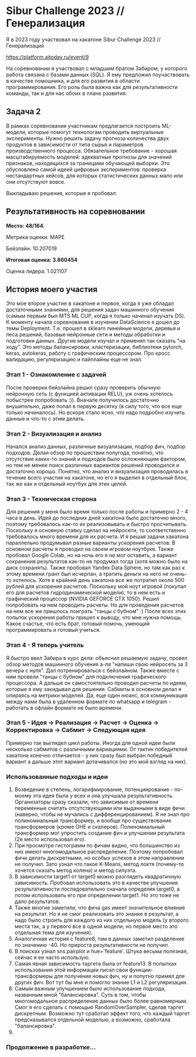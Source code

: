 # **Sibur Challenge 2023 // Генерализация**

Я в 2023 году участвовал на хакатоне Sibur Challenge 2023 // Генерализация

https://platform.aitoday.ru/event/9

На соревновании я участвовал с младшим братом Забиром, у которого работа связана с базами данных (SQL). Я ему предложил поучаствовать в качестве помошника, и для его развития в области программирования. Его роль была важна как для результативности команды, так и для нас обоих в плане развития. 

## Задача 2
В рамках соревнования участникам предлагается построить ML-модели, которые помогут технологам проводить виртуальные эксперименты.
Нужно решить задачу прогноза количества двух продуктов в зависимости от типа сырья и параметров производственного процесса. 
Обязательное требование - хорошая масштабируемость моделей: адекватные прогнозы для значений признаков, находящихся за границами обучающей выборки. 
Это обусловлено самой идеей цифровых экспериментов: проверка нестандартных кейсов, для которых статистических данных мало или они отсутствуют вовсе.

Выкладываю решения, которые я пробовал. 

## Результативность на соревновании 
**Место: 48/164.**

Метрика оценки: MAPE

Бейзлайн: 10.207019

**Итоговая оценка: 3.860454**

Оценка лидера: 1.021107



## История моего участия
Это мое второе участие в хакатоне и первое, когда я уже обладал достаточными знаниями, для решения задач машинного обучения (самым первым был MTS ML CUP, когда я только начинал изучать DS).
К моменту начала соревнования в изучении DataScience я дошел до темы Deployment. Т.е. прошел в sklearn линейные модели, деревья и леса решений, базовые нейронные сети и методы обработки и подготовки данных.
Другие модели изучал и применял так сказать "на ходу". Это методы балансировки, кластеризации, библиотеки pytorch, keras, autokeras, работу с графическим процессором. Про кросс валидацию, регуляризацию и пайплайны еще не знал.
### Этап 1 - Ознакомление с задачей
После проверки бейзлайна решил сразу проверить обычную нейронную сеть (с функцией активации RELU), уж очень хотелось побыстрее попробовать :)). Вначале получилось достаточно внушительно, даже попал в первую десятку (в силу того, что все еще только начиналось). Но вскоре стало ясно, что надо подробно изучить данные и что-то с этим делать.
### Этап 2 - Визуализация и анализ
Начался анализ данных, различные визуализации, подбор фич, подбор подходов. Делая обзор по прошествии полугода, понятно, что отсутствие каких-то знаний и подходов было осложняющим фактором, но тем не менее поиск различных вариантов решений проводился и достаточно хорошо. Понятно, что анализ и визуализация проводилась в течение всего участия на хакатоне, но его я выделил в отдельный блок, так же как и отдельный ноутбук для этих целей.
### Этап 3 - Техническая сторона
Для решения у меня было время только после работы и примерно 2 - 4 часа в день. Идей до последних дней хакатона было достаточно много, поэтому требовалось как-то их реализовывать и быстро просчитывать. Поскольку я основную ставку сделал на нейросети, то соответственно требовалось много времени для их расчета. И я решая задачи хакатона параллельно продумывал разные варианты ускорения расчетов. В основном расчеты я проводил на своем игровом ноутбуке. Также пробовал Google Colab, но на ночь его я не мог оставить, а вариант сохранения результатов как-то не продумал тогда (хотя можно было на диск сохранять). Также пробовал Yandex Data Sphere, но там как раз к этому времени грант был исчерпан, а тратить деньги на него не очень-то хотелось. Хотя в крайний день хакатона все же потратил около 500 рублей для ускорения расчетов. Поскольку мой ноут игровой (покупал его для расчетов гидродинамической модели), то в нем есть и графический процессор (NVIDIA GEFORCE GTX 1050). Решил попробовать на нем проводить расчеты. Но для проведения расчетов на нем все же пришлось поиграть "танцы с бубном" :) После всех этих попыток ускорения работы пришел к выводу, что мне нужна помощь. Какое счастье, что есть брат, готовый помочь, умеющий программировать и готовый учиться. 
### Этап 4 - Я теперь учитель
Я быстро ввел Забира в курс дела: объяснил решаемую задачу, провел обзор методов машинного обучения а-ля "напиши свою нейросеть за 3 вечера с нуля". Дал потренироваться с бейзлайном. Также вместе с ним провели "танцы с бубном" для подключения графического процессора. А дальше он самостоятельно проводил расчеты по идеям, которые я ему закидывал для решения. Сабмиты в основном делал я опираясь на метрики моделей. Да, еще один нюанс, вся коммуникация между нами была в удаленном формате по whatsapp и telegram - работать в офлайн формате не было времени. 
### Этап 5 - Идея -> Реализация -> Расчет -> Оценка -> Корректировка -> Сабмит -> Следующая идея
Примерно так выглядел цикл работы. Иногда для одной идеи были несколько сабмитов с различными вариациями.  От тактик победителей хакатона конечно отличается - у них сразу был выбран победный вариант а дальше этот вариант дотачивался (но это мой взгляд на них). 
### Использованные подходы и идеи
1. Возведение в степень, логарифмирование, потенциирование - по-моему эта идея была у всех и она улучшала результативность. Организаторы сразу сказали, что зависимые от времени переменные считать отсутствующими или выданными в виде фичи (наверно, чтобы не мучались с дифференцированием). Я не знал про полиномиальный трансформер, и вообще про существование трансформеров (кроме OHE и скалеров). Полиномиальный трансформер мог упростить создание фич и улучшении результата (2е место использовал его).
2. При просмотре гистограмм по фичам видно, что большинство из них имеют многомодальное распределение. Поэтому попробовал фичи делать дискретными, но особых успехов в этом направлении не получил. Зато узнал что такое K-Means, метод локтя (почему-то хочется сказать метод колена) и метод силуэта.
3. В зависимости target1 от target0 можно разглядеть квадратичную зависимость. Пробовал использовать это в качестве улучшения результативности последовательно сначала определяя target0, а потом использовать его при определении target1. Но это тоже не дало результатов.
4. Также многие заметили, что фича gas имеет значительное влияние на результат. Но я не смог реализовать это знание в результат, а надо было строить для каждого из них отдельную модель (у второго места так, а у первого все в одной модели, но первое место это отдельная тема для изучения).
5. Аналогичная история с feature8, там в данных заметил разделение по значению -40. Но прироста результативности не получил.
6. В поисках узнал sns.pairplot и hue='feature'. Штука весьма полезная, сейчас я ее часто использую.
7. Самая явная зависимость таргета была от feature13. В попытках использования этой информации писал свои функции-трансформеры для получения новых фич, ну и попутно примял для других  фич. Вот тут бы мне и помогло знание L1 и L2 регуляризации.
8. Самым важным улучшением было использование подхода, названным мной "балансировка". Суть в том, чтобы многомодальное распределение данных было более равномерным. Смог я его сделать с помощью RandomOverSampler, сделав таргет дискретным. Возможно тут сработал эффект того, что каждый таргет предсказывался отдельной моделью, а возможно, сработала "балансировка".
9. 

### Продолжение в разработке...




